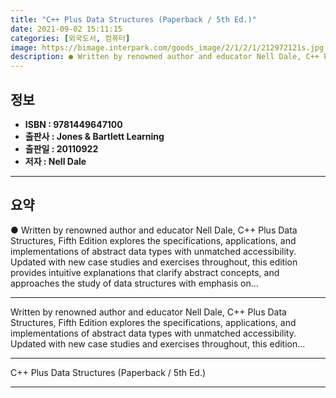```yaml
---
title: "C++ Plus Data Structures (Paperback / 5th Ed.)"
date: 2021-09-02 15:11:15
categories: [외국도서, 컴퓨터]
image: https://bimage.interpark.com/goods_image/2/1/2/1/212972121s.jpg
description: ● Written by renowned author and educator Nell Dale, C++ Plus Data Structures, Fifth Edition explores the specifications, applications, and implementations of
---
```


## **정보**

- **ISBN : 9781449647100**
- **출판사 : Jones & Bartlett Learning**
- **출판일 : 20110922**
- **저자 : Nell Dale**

------



## **요약**

●  Written by renowned author and educator Nell Dale, C++ Plus Data Structures, Fifth Edition explores the specifications, applications, and implementations of abstract data types with unmatched accessibility. Updated with new case studies and exercises throughout, this edition provides intuitive explanations that clarify abstract concepts, and approaches the study of data structures with emphasis on...

------

Written by renowned author and educator Nell Dale, C++ Plus Data Structures, Fifth Edition explores the specifications, applications, and implementations of abstract data types with unmatched accessibility. Updated with new case studies and exercises throughout, this edition... 

------


C++ Plus Data Structures (Paperback / 5th Ed.) 

------


